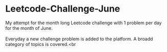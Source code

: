 # Leetcode-Challenge-June
My attempt for the month long Leetcode challenge with 1 problem per day for the month of June.
<br>
<br>
Everyday a new challenge problem is added to the platform. A broadd category of topics is covered.<br
